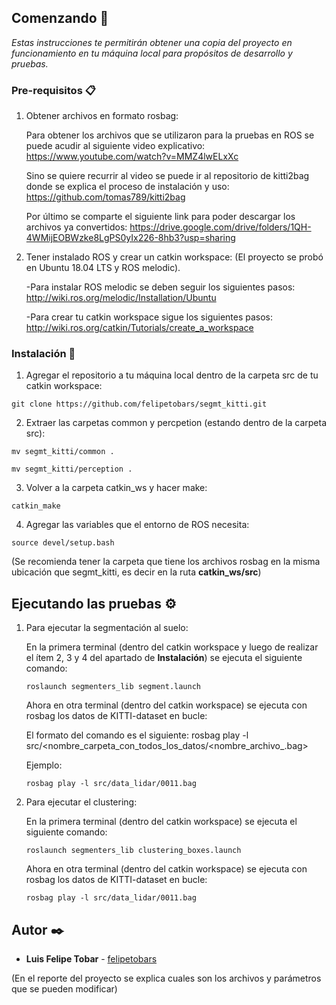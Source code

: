 ## Comenzando 🚀

_Estas instrucciones te permitirán obtener una copia del proyecto en funcionamiento en tu máquina local para propósitos de desarrollo y pruebas._

### Pre-requisitos 📋


  1. Obtener archivos en formato rosbag:
  
      Para obtener los archivos que se utilizaron para la pruebas en ROS se puede acudir al siguiente video explicativo: https://www.youtube.com/watch?v=MMZ4lwELxXc
      
      Sino se quiere recurrir al video se puede ir al repositorio de kitti2bag donde se explica el proceso de instalación y uso: https://github.com/tomas789/kitti2bag
      
      Por último se comparte el siguiente link para poder descargar los archivos ya convertidos: https://drive.google.com/drive/folders/1QH-4WMijEOBWzke8LgPS0yIx226-8hb3?usp=sharing
      
  2. Tener instalado ROS y crear un catkin workspace:
      (El proyecto se probó en Ubuntu 18.04 LTS y ROS melodic).
     
     -Para instalar ROS melodic se deben seguir los siguientes pasos: http://wiki.ros.org/melodic/Installation/Ubuntu
     
     -Para crear tu catkin workspace sigue los siguientes pasos: http://wiki.ros.org/catkin/Tutorials/create_a_workspace


### Instalación 🔧

  1. Agregar el repositorio a tu máquina local dentro de la carpeta src de tu catkin workspace:
```
git clone https://github.com/felipetobars/segmt_kitti.git
```
  2. Extraer las carpetas common y percpetion (estando dentro de la carpeta src):
  ```
mv segmt_kitti/common .
```
  ```
mv segmt_kitti/perception .
```
  3. Volver a la carpeta catkin_ws y hacer make:
  ```
catkin_make
```
  4. Agregar las variables que el entorno de ROS necesita:
  ```
source devel/setup.bash
```
  (Se recomienda tener la carpeta que tiene los archivos rosbag en la misma ubicación que segmt_kitti, es decir en la ruta **catkin_ws/src**)
  
## Ejecutando las pruebas ⚙️

  1. Para ejecutar la segmentación al suelo:
      
      En la primera terminal (dentro del catkin workspace y luego de realizar el ítem 2, 3 y 4 del apartado de **Instalación**) se ejecuta el siguiente comando:
        ```
      roslaunch segmenters_lib segment.launch
      ```
      Ahora en otra terminal (dentro del catkin workspace) se ejecuta con rosbag los datos de KITTI-dataset en bucle:

      El formato del comando es el siguiente: rosbag play -l src/<nombre_carpeta_con_todos_los_datos/<nombre_archivo_.bag>
      
      Ejemplo:
        ```
      rosbag play -l src/data_lidar/0011.bag
      ```
  2. Para ejecutar el clustering:
    
     En la primera terminal (dentro del catkin workspace) se ejecuta el siguiente comando:
        ```
      roslaunch segmenters_lib clustering_boxes.launch
      ```
     Ahora en otra terminal (dentro del catkin workspace) se ejecuta con rosbag los datos de KITTI-dataset en bucle:
        ```
      rosbag play -l src/data_lidar/0011.bag
      ```
 
  
## Autor ✒️

* **Luis Felipe Tobar** -  [felipetobars](https://github.com/felipetobars)

(En el reporte del proyecto se explica cuales son los archivos y parámetros que se pueden modificar)
